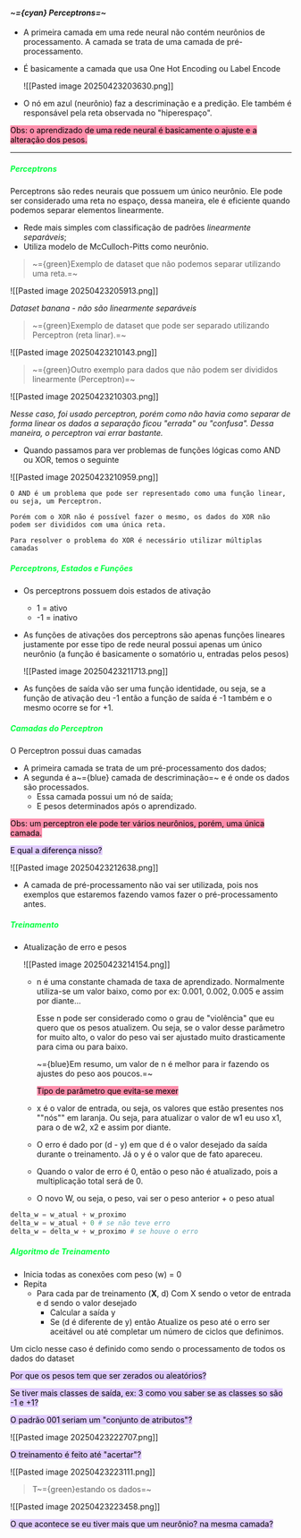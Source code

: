 
#### *~={cyan}                                                            Perceptrons=~*

-  A primeira camada em uma rede neural não contém neurônios de processamento. A camada se trata de uma camada de pré-processamento. 
-  É basicamente a camada que usa One Hot Encoding ou Label Encode

	![[Pasted image 20250423203630.png]]

-  O nó em azul (neurônio) faz a descriminação e a predição. Ele também é responsável pela reta observada no "hiperespaço".

<mark style="background: #FF5582A6;">Obs: o aprendizado de uma rede neural é basicamente o ajuste e a alteração dos pesos.</mark>

---

##### <span style="color:rgb(0, 255, 64)">Perceptrons</span>

Perceptrons são redes neurais que possuem um único neurônio. Ele pode ser considerado uma reta no espaço, dessa maneira, ele é eficiente quando podemos separar elementos linearmente.

-  Rede mais simples com classificação de padrões *linearmente separáveis*;
-  Utiliza modelo de McCulloch-Pitts como neurônio.

> ~={green}Exemplo de dataset que não podemos separar utilizando uma reta.=~

![[Pasted image 20250423205913.png]]

*Dataset banana - não são linearmente separáveis*

> ~={green}Exemplo de dataset que pode ser separado utilizando Perceptron (reta linar).=~

![[Pasted image 20250423210143.png]]

> ~={green}Outro exemplo para dados que não podem ser divididos linearmente (Perceptron)=~

![[Pasted image 20250423210303.png]]

*Nesse caso, foi usado perceptron, porém como não havia como separar de forma linear os dados a separação ficou "errada" ou "confusa". Dessa maneira, o perceptron vai errar bastante.*

-  Quando passamos para ver problemas de funções lógicas como AND ou XOR, temos o seguinte

![[Pasted image 20250423210959.png]]

	O AND é um problema que pode ser representado como uma função linear, ou seja, um Perceptron.

	Porém com o XOR não é possível fazer o mesmo, os dados do XOR não podem ser divididos com uma única reta. 

	Para resolver o problema do XOR é necessário utilizar múltiplas camadas

##### <span style="color:rgb(0, 255, 64)">Perceptrons, Estados e Funções</span>

-  Os perceptrons possuem dois estados de ativação
	-  1 = ativo
	-  -1  = inativo

-  As funções de ativações dos perceptrons são apenas funções lineares justamente por esse tipo de rede neural possui apenas um único neurônio (a função é basicamente o somatório u, entradas pelos pesos)

	![[Pasted image 20250423211713.png]]

-  As funções de saída vão ser uma função identidade, ou seja, se a função de ativação deu -1 então a função de saída é -1 também e o mesmo ocorre se for +1.

##### <span style="color:rgb(0, 255, 64)">Camadas do Perceptron</span>

O Perceptron possui duas camadas

-  A primeira camada se trata de um pré-processamento dos dados;
-  A segunda é a~={blue} camada de descriminação=~ e é onde os dados são processados.
	-  Essa camada possui um nó de saída;
	-  E pesos determinados após o aprendizado.

<mark style="background: #FF5582A6;">Obs: um perceptron ele pode ter vários neurônios, porém, uma única camada.</mark>

<mark style="background: #D2B3FFA6;">E qual a diferença nisso?</mark>

![[Pasted image 20250423212638.png]]

-  A camada de pré-processamento não vai ser utilizada, pois nos exemplos que estaremos fazendo vamos fazer o pré-processamento antes.

##### <span style="color:rgb(0, 255, 64)">Treinamento</span>

-  Atualização de erro e pesos

	![[Pasted image 20250423214154.png]]

	- n é uma constante chamada de taxa de aprendizado. Normalmente utiliza-se um valor baixo, como por ex: 0.001, 0.002, 0.005 e assim por diante...

		Esse n pode ser considerado como o grau de "violência" que eu quero que os pesos atualizem. Ou seja, se o valor desse parâmetro for muito alto, o valor do peso vai ser ajustado muito drasticamente para cima ou para baixo.

		~={blue}Em resumo, um valor de n é melhor para ir fazendo os ajustes do peso aos poucos.=~

		<mark style="background: #FF5582A6;">Tipo de parâmetro que evita-se mexer</mark>

	- x é o valor de entrada, ou seja, os valores que estão presentes nos ""nós"" em laranja. Ou seja, para atualizar o valor de w1 eu uso x1, para o de w2, x2 e assim por diante.
	- O erro é dado por (d - y) em que d é o valor desejado da saída durante o treinamento. Já o y é o valor que de fato apareceu.
	- Quando o valor de erro é 0, então o peso não é atualizado, pois a multiplicação total será de 0.
	- O novo W, ou seja, o peso, vai ser o peso anterior + o peso atual
	
```Python
delta_w = w_atual + w_proximo
delta_w = w_atual + 0 # se não teve erro
delta_w = delta_w + w_proximo # se houve o erro
```

##### <span style="color:rgb(0, 255, 64)">Algoritmo de Treinamento</span>

-  Inicia todas as conexões com peso (w) = 0
-  Repita
	-  Para cada par de treinamento (**X**, d)
		Com X sendo o vetor de entrada e d sendo o valor desejado
		- Calcular a saída y
		-  Se (d é diferente de y) então
			Atualize os peso até o erro ser aceitável ou até completar um número de ciclos que definimos.
			
Um ciclo nesse caso é definido como sendo o processamento de todos os dados do dataset

<mark style="background: #D2B3FFA6;">Por que os pesos tem que ser zerados ou aleatórios?</mark>

<mark style="background: #D2B3FFA6;">Se tiver mais classes de saída, ex: 3 como vou saber se as classes so são -1 e +1?</mark>

<mark style="background: #D2B3FFA6;">O padrão 001 seriam um "conjunto de atributos"?</mark>

![[Pasted image 20250423222707.png]]

<mark style="background: #D2B3FFA6;">O treinamento é feito até "acertar"?</mark>

![[Pasted image 20250423223111.png]]

> T~={green}estando os dados=~

![[Pasted image 20250423223458.png]]

<mark style="background: #D2B3FFA6;">O que acontece se eu tiver mais que um neurônio? na mesma camada?</mark>





